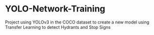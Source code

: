 # YOLO-Network-Training
Project using YOLOv3 in the COCO dataset to create a new model using Transfer Learning to detect Hydrants and Stop Signs
